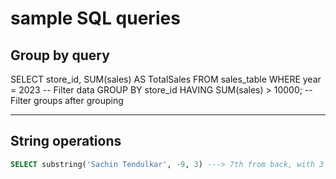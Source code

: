 # sample SQL queries

## Group by query

SELECT store_id, SUM(sales) AS TotalSales
FROM sales_table
WHERE year = 2023  -- Filter data
GROUP BY store_id
HAVING SUM(sales) > 10000;  -- Filter groups after grouping

---
## String operations

```sql
SELECT substring('Sachin Tendulkar', -9, 3) ---> 7th from back, with 3 length = "Ten"
```
